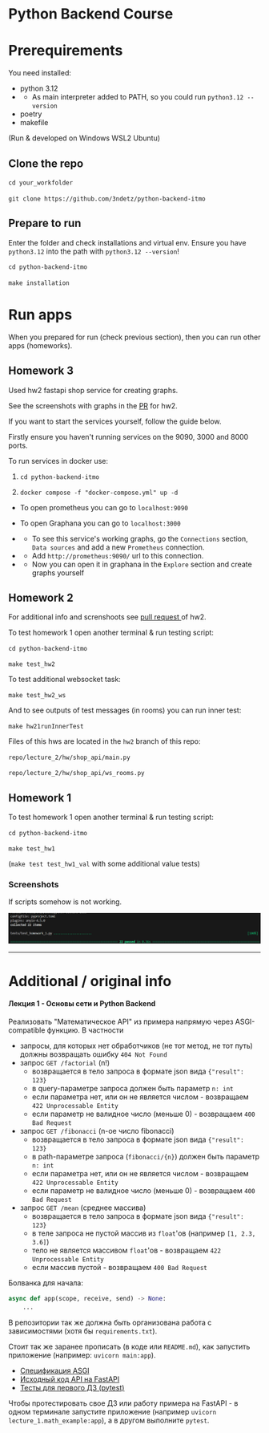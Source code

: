 # Python Backend Course 

# Prerequirements

You need installed:
- python 3.12
- - As main interpreter added to PATH, so you could run `python3.12 --version`
- poetry
- makefile

(Run & developed on Windows WSL2 Ubuntu)

## Clone the repo

```
cd your_workfolder

git clone https://github.com/3ndetz/python-backend-itmo
```

## Prepare to run

Enter the folder and check installations and virtual env. Ensure you have `python3.12` into the path with `python3.12 --version`!

```
cd python-backend-itmo

make installation
```

# Run apps

When you prepared for run (check previous section), then you can run other apps (homeworks).

## Homework 3

Used hw2 fastapi shop service for creating graphs.

See the screenshots with graphs in the [PR](https://github.com/3ndetz/python-backend-itmo/pull/2) for hw2.

If you want to start the services yourself, follow the guide below.

Firstly ensure you haven't running services on the 9090, 3000 and 8000 ports.

To run services in docker use:

1. `cd python-backend-itmo`

2. `docker compose -f "docker-compose.yml" up -d`

- To open prometheus you can go to `localhost:9090`

- To open Graphana you can go to `localhost:3000`

- - To see this service's working graphs, go the `Connections` section, `Data sources` and add a new `Prometheus` connection.
- - Add `http://prometheus:9090/` url to this connection.
- - Now you can open it in graphana in the `Explore` section and create graphs yourself

## Homework 2

For additional info and screnshoots see [pull request ](https://github.com/3ndetz/python-backend-itmo/pull/1) of hw2.

To test homework 1 open another terminal & run testing script:

`cd python-backend-itmo`

`make test_hw2`

To test additional websocket task:

`make test_hw2_ws`

And to see outputs of test messages (in rooms) you can run inner test:

`make hw21runInnerTest`

Files of this hws are located in the `hw2` branch of this repo:

`repo/lecture_2/hw/shop_api/main.py`

`repo/lecture_2/hw/shop_api/ws_rooms.py`


## Homework 1

To test homework 1 open another terminal & run testing script:

`cd python-backend-itmo`

`make test_hw1`

(`make test test_hw1_val` with some additional value tests)

### Screenshots

If scripts somehow is not working.

![hw1screen](screenshots/hw1/1_asgi_tests_result.png)

---

# Additional / original info

#### Лекция 1 - Основы сети и Python Backend

Реализовать "Математическое API" из примера напрямую через ASGI-compatible
функцию. В частности

- запросы, для которых нет обработчиков (не тот метод, не тот путь) должны
  возвращать ошибку `404 Not Found`
- запрос `GET /factorial` (n!)
  - возвращается в тело запроса в формате json вида `{"result": 123}`
  - в query-параметре запроса должен быть параметр `n: int`
  - если параметра нет, или он не является числом - возвращаем `422
    Unprocessable Entity`
  - если параметр не валидное число (меньше 0) - возвращаем `400 Bad Request`
- запрос `GET /fibonacci` (n-ое число fibonacci)
  - возвращается в тело запроса в формате json вида `{"result": 123}`
  - в path-параметре запроса (`fibonacci/{n}`) должен быть параметр `n: int`
  - если параметра нет, или он не является числом - возвращаем `422
    Unprocessable Entity`
  - если параметр не валидное число (меньше 0) - возвращаем `400 Bad Request`
- запрос `GET /mean` (среднее массива)
  - возвращается в тело запроса в формате json вида `{"result": 123}`
  - в теле запроса не пустой массив из `float`'ов (например `[1, 2.3, 3.6]`)
  - тело не является массивом `float`'ов - возвращаем `422
    Unprocessable Entity`
  - если массив пустой - возвращаем `400 Bad Request`

Болванка для начала:

```python
async def app(scope, receive, send) -> None:
    ...
```

В репозитории так же должна быть организована работа с зависимостями (хотя бы
`requirements.txt`).

Стоит так же заранее прописать (в коде или `README.md`), как запустить
приложение (например: `uvicorn main:app`).

- [Спецификация ASGI](https://asgi.readthedocs.io/en/latest/specs/www.html#http)
- [Исходный код API на FastAPI](/lecture_1/math_example.py)
- [Тесты для первого ДЗ (pytest)](/tests/test_homework_1.py)

Чтобы протестировать свое ДЗ или работу примера на FastAPI - в одном терминале
запустите приложение (например `uvicorn lecture_1.math_example:app`), а в другом
выполните `pytest`.
